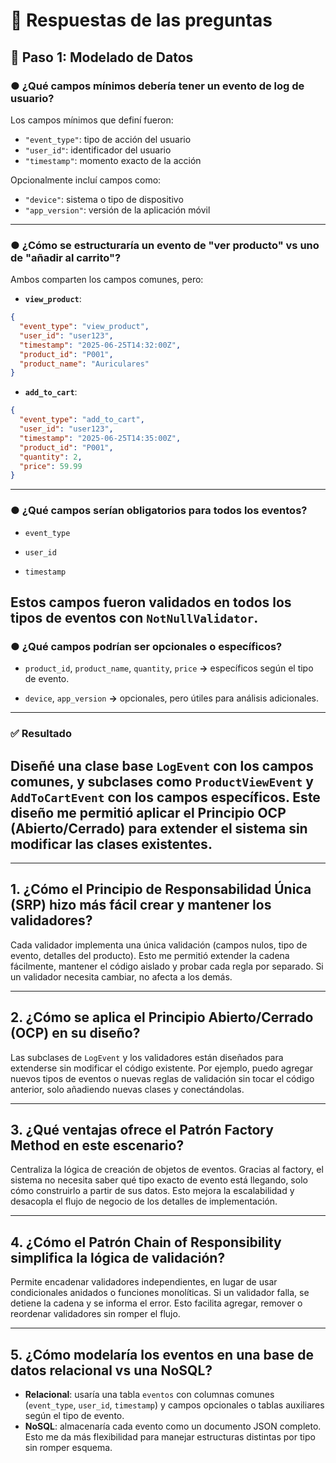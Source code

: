 # 🧠 Respuestas de las preguntas

## 📌 Paso 1: Modelado de Datos

### ● ¿Qué campos mínimos debería tener un evento de log de usuario?

Los campos mínimos que definí fueron:
- `"event_type"`: tipo de acción del usuario
- `"user_id"`: identificador del usuario
- `"timestamp"`: momento exacto de la acción

Opcionalmente incluí campos como:
- `"device"`: sistema o tipo de dispositivo
- `"app_version"`: versión de la aplicación móvil

---

### ● ¿Cómo se estructuraría un evento de "ver producto" vs uno de "añadir al carrito"?

Ambos comparten los campos comunes, pero:

- **`view_product`**:
```json
{
  "event_type": "view_product",
  "user_id": "user123",
  "timestamp": "2025-06-25T14:32:00Z",
  "product_id": "P001",
  "product_name": "Auriculares"
}
```

- **`add_to_cart`**:
```json
{
  "event_type": "add_to_cart",
  "user_id": "user123",
  "timestamp": "2025-06-25T14:35:00Z",
  "product_id": "P001",
  "quantity": 2,
  "price": 59.99
}
```
---
### ● ¿Qué campos serían obligatorios para todos los eventos?

- `event_type`

- `user_id`

- `timestamp`

Estos campos fueron validados en todos los tipos de eventos con `NotNullValidator`.
---

### ● ¿Qué campos podrían ser opcionales o específicos?

- `product_id`, `product_name`, `quantity`, `price` **→** específicos según el tipo de evento.

- `device`, `app_version` **→** opcionales, pero útiles para análisis adicionales.
---

### ✅ Resultado

Diseñé una clase base `LogEvent` con los campos comunes, y subclases como `ProductViewEvent` y `AddToCartEvent` con los campos específicos. Este diseño me permitió aplicar el Principio OCP (Abierto/Cerrado) para extender el sistema sin modificar las clases existentes.
---
---

## 1. ¿Cómo el Principio de Responsabilidad Única (SRP) hizo más fácil crear y mantener los validadores?

Cada validador implementa una única validación (campos nulos, tipo de evento, detalles del producto). Esto me permitió extender la cadena fácilmente, mantener el código aislado y probar cada regla por separado. Si un validador necesita cambiar, no afecta a los demás.

---

## 2. ¿Cómo se aplica el Principio Abierto/Cerrado (OCP) en su diseño?

Las subclases de `LogEvent` y los validadores están diseñados para extenderse sin modificar el código existente. Por ejemplo, puedo agregar nuevos tipos de eventos o nuevas reglas de validación sin tocar el código anterior, solo añadiendo nuevas clases y conectándolas.

---

## 3. ¿Qué ventajas ofrece el Patrón Factory Method en este escenario?

Centraliza la lógica de creación de objetos de eventos. Gracias al factory, el sistema no necesita saber qué tipo exacto de evento está llegando, solo cómo construirlo a partir de sus datos. Esto mejora la escalabilidad y desacopla el flujo de negocio de los detalles de implementación.

---

## 4. ¿Cómo el Patrón Chain of Responsibility simplifica la lógica de validación?

Permite encadenar validadores independientes, en lugar de usar condicionales anidados o funciones monolíticas. Si un validador falla, se detiene la cadena y se informa el error. Esto facilita agregar, remover o reordenar validadores sin romper el flujo.

---

## 5. ¿Cómo modelaría los eventos en una base de datos relacional vs una NoSQL?

- **Relacional**: usaría una tabla `eventos` con columnas comunes (`event_type`, `user_id`, `timestamp`) y campos opcionales o tablas auxiliares según el tipo de evento.
- **NoSQL**: almacenaría cada evento como un documento JSON completo. Esto me da más flexibilidad para manejar estructuras distintas por tipo sin romper esquema.
